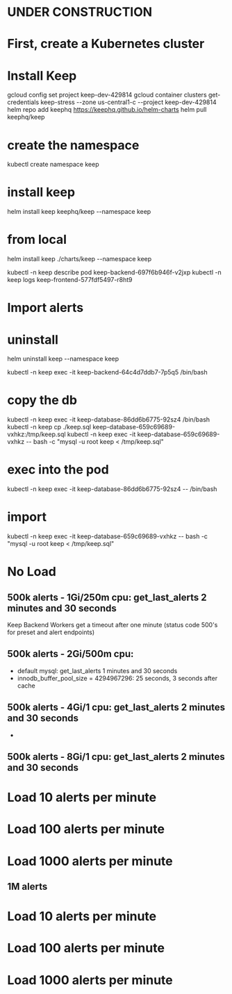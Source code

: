 
# UNDER CONSTRUCTION

# First, create a Kubernetes cluster


# Install Keep
gcloud config set project keep-dev-429814
gcloud container clusters get-credentials keep-stress --zone us-central1-c --project keep-dev-429814
helm repo add keephq https://keephq.github.io/helm-charts
helm pull keephq/keep
# create the namespace
kubectl create namespace keep
# install keep
helm install keep keephq/keep --namespace keep
# from local
helm install keep ./charts/keep --namespace keep

kubectl -n keep describe pod keep-backend-697f6b946f-v2jxp
kubectl -n keep logs keep-frontend-577fdf5497-r8ht9
# Import alerts

# uninstall
helm uninstall keep --namespace keep

kubectl -n keep exec -it keep-backend-64c4d7ddb7-7p5q5 /bin/bash
# copy the db
kubectl -n keep exec -it keep-database-86dd6b6775-92sz4 /bin/bash
kubectl -n keep cp ./keep.sql keep-database-659c69689-vxhkz:/tmp/keep.sql
kubectl -n keep exec -it keep-database-659c69689-vxhkz  -- bash -c "mysql -u root keep < /tmp/keep.sql"
# exec into the pod
kubectl -n keep exec -it keep-database-86dd6b6775-92sz4 -- /bin/bash
# import
kubectl -n keep exec -it keep-database-659c69689-vxhkz  -- bash -c "mysql -u root keep < /tmp/keep.sql"

# No Load
## 500k alerts - 1Gi/250m cpu: get_last_alerts 2 minutes and 30 seconds
Keep Backend Workers get a timeout after one minute (status code 500's for preset and alert endpoints)
## 500k alerts - 2Gi/500m cpu:
- default mysql: get_last_alerts 1 minutes and 30 seconds
- innodb_buffer_pool_size = 4294967296: 25 seconds, 3 seconds after cache
## 500k alerts - 4Gi/1 cpu: get_last_alerts 2 minutes and 30 seconds
-
## 500k alerts - 8Gi/1 cpu: get_last_alerts 2 minutes and 30 seconds

# Load 10 alerts per minute

# Load 100 alerts per minute

# Load 1000 alerts per minute


## 1M alerts
# Load 10 alerts per minute

# Load 100 alerts per minute

# Load 1000 alerts per minute
